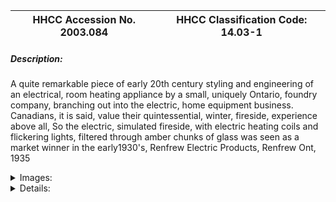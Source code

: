 | **HHCC Accession No. 2003.084** |**HHCC Classification Code:  14.03-1**|
| ----------- | ----------- |
##### Description:
A quite remarkable piece of early 20th century styling and engineering of an electrical, room heating appliance by a small, uniquely Ontario, foundry company, branching out into the electric, home equipment business. Canadians, it is said, value their quintessential, winter, fireside, experience above all, So the electric, simulated fireside, with electric heating coils and flickering lights, filtered through amber chunks of glass was seen as a market winner in the early1930's, Renfrew Electric Products, Renfrew Ont, 1935


<details>
	<summary>Images:</summary>
<div class="gallery gallery-wrapper--full" contenteditable="false" data-is-empty="false" data-translation="Add images" data-columns="6">
<figure class="gallery__item"><a href="#DOMAIN_NAME#gallery/14.03-1.jpg" data-size="915x569"><img src="#DOMAIN_NAME#gallery/14.03-1-thumbnail.jpg" alt=""></a></figure>
<figure class="gallery__item"><a href="#DOMAIN_NAME#gallery/14.03-1a.jpg" data-size="2007x1700"><img src="#DOMAIN_NAME#gallery/14.03-1a-thumbnail.jpg" alt=""></a></figure>
</div>
</details>


<details>
	<summary>Details:</summary>

##### Group:
14.03 Electric Heating Equipment - Space Heating

##### Make:
Renfrew

##### Manufacturer:
Renfrew Electric Products ltd., Renfrew Ont,

##### Model:
65B

##### Serial No.:
88686

##### Size:
20x16x20'h

##### Weight:
45 lbs.

##### Circa:
1935

##### Rating:
Exhibit, education, and research quality, illustrating the design concepts, construction and styling of early Ontario manufactured electric fireside baskets, appealing to Canadian's need for modern electric enabled living, but not at the cost of the quintessential, winter, fire side experience.

##### Patent Date/Number:


##### Provenance:
From York County (York Region) Ontario, once a rich agricultural hinterlands, attracting early settlement in the last years of the 18th century. Located on the north slopes of the Oak Ridges Moraine, within 20 miles of Toronto, the County would also attract early ex-urban development, to be come a wealthy market place for the emerging household and consumer technologies of the early and mid 20th century. 

This artifact was discovered in the 1950's in the used stock of T. H. Oliver, Refrigeration and Electric Sales and Service, Aurora, Ontario, an early worker in the field of agricultural, industrial and consumer technology.

##### Type and Design:
steel casing with gun metal finish
cast bronze front grill in guilt
large copper heat reflecting hood
twin open coil electric heaters on porcelain tubes
twin, original light bulbs
twin, gravity air operated, feather light, rotating fans over light bulbs simulate flickering fire 
front light filtered through chunked amber glass to simulate flames
top light filtered through bark glss chunks to fimulate burning coal
3 single hole mount toggle switches control heat and light

##### Construction:


##### Material:


##### Special Features:


##### Accessories:


##### Capacities:


##### Performance Characteristics:


##### Operation:


##### Control and Regulation:


##### Targeted Market Segment:


##### Consumer Acceptance:


##### Merchandising:


##### Market Price:


##### Technological Significance:


##### Industrial Significance:


##### Socio-economic Significance:


##### Socio-cultural Significance:


##### Donor:
G. Leslie Oliver, The T. H. Oliver HVACR Collection

##### HHCC Storage Location:


##### Tracking:


##### Bibliographic References:


##### Notes:


##### Related Reports:

</details>
